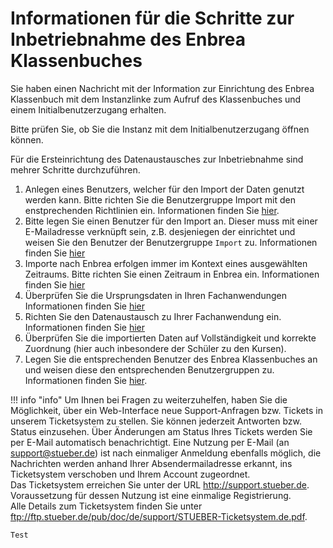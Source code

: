 # Informationen für die Schritte zur Inbetriebnahme des Enbrea Klassenbuches

Sie haben einen Nachricht mit der Information zur Einrichtung des Enbrea Klassenbuch mit dem Instanzlinke zum Aufruf des Klassenbuches und einem Initialbenutzerzugang erhalten.

Bitte prüfen Sie, ob Sie die Instanz mit dem Initialbenutzerzugang öffnen können.

Für die Ersteinrichtung des Datenaustausches zur Inbetriebnahme sind mehrer Schritte durchzuführen.

1. Anlegen eines Benutzers, welcher für den Import der Daten genutzt werden kann. Bitte richten Sie die Benutzergruppe Import mit den enstprechenden Richtlinien ein. Informationen finden Sie [hier](https://www.enbrea.org/admins/usermanagement/intro/). 
2. Bitte legen Sie einen Benutzer für den Import an. Dieser muss mit einer E-Mailadresse verknüpft sein, z.B. desjeniegen der einrichtet und weisen Sie den Benutzer der Benutzergruppe `Import` zu. Informationen finden Sie [hier](https://www.enbrea.org/admins/usermanagement/intro/)
3. Importe nach Enbrea erfolgen immer im Kontext eines ausgewählten Zeitraums. Bitte richten Sie einen Zeitraum in Enbrea ein. Informationen finden Sie [hier](https://www.enbrea.org/admins/data-exchange/firststeps/#einrichtung-in-enbrea)
4. Überprüfen Sie die Ursprungsdaten in Ihren Fachanwendungen Informationen finden Sie [hier](https://www.enbrea.org/admins/data-exchange/firststeps/#datenprufung-in-den-fachanwendungen-die-fur-den-datenaustausch-genutzt-werden)
5. Richten Sie den Datenaustausch zu Ihrer Fachanwendung ein. Informationen finden Sie [hier](https://www.enbrea.org/admins/data-exchange/intro/) 
6. Überprüfen Sie die importierten Daten auf Vollständigkeit und korrekte Zuordnung (hier auch inbesondere der Schüler zu den Kursen). 
7. Legen Sie die entsprechenden Benutzer des Enbrea Klassenbuches an und weisen diese den entsprechenden Benutzergruppen zu. Informationen finden Sie [hier](https://www.enbrea.org/admins/usermanagement/intro/).

!!! info "info"
    Um Ihnen bei Fragen zu weiterzuhelfen, haben Sie die Möglichkeit, über ein Web-Interface neue Support-Anfragen bzw. Tickets in unserem Ticketsystem zu stellen. Sie können  jederzeit  Antworten bzw. Status einzusehen. Über Änderungen am Status Ihres Tickets werden Sie per E-Mail automatisch benachrichtigt. Eine Nutzung per E-Mail (an support@stueber.de) ist nach einmaliger Anmeldung ebenfalls möglich, die Nachrichten werden anhand Ihrer Absendermailadresse erkannt, ins Ticketsystem verschoben und Ihrem Account zugeordnet. <br>Das Ticketsystem erreichen Sie unter der URL http://support.stueber.de. Voraussetzung für dessen Nutzung ist eine einmalige Registrierung.<br>Alle Details zum Ticketsystem finden Sie unter ftp://ftp.stueber.de/pub/doc/de/support/STUEBER-Ticketsystem.de.pdf.

    Test
